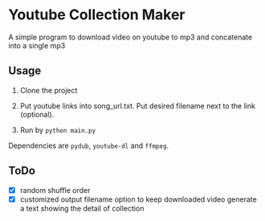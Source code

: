 # Youtube Collection Maker

A simple program to download video on youtube to mp3 and concatenate into a single mp3

## Usage

1. Clone the project

2. Put youtube links into song_url.txt. Put desired filename next to the link (optional).

3. Run by ```python main.py```

Dependencies are `pydub`, `youtube-dl` and `ffmpeg`.

## ToDo

* [x] random shuffle order
* [x] customized output filename
option to keep downloaded video
generate a text showing the detail of collection